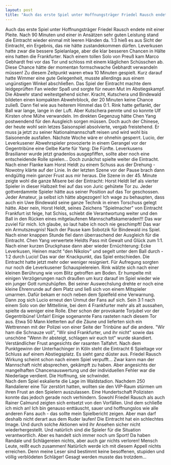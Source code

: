 ```yaml
---
layout: post
title: "Auch das erste Spiel unter Hoffnungsträger Friedel Rausch endete mit einer Pleite."
---
```


Auch das erste Spiel unter Hoffnungsträger Friedel Rausch endete mit einer Pleite. Nach 90 Minuten und einer in Ansätzen sehr guten Leistung stand die Eintracht wieder einmal mit leeren Händen da. 1:3 hieß es aus Sicht der Eintracht, ein Ergebnis, das nie hätte zustandekommen dürfen. Leverkusen hatte zwar die bessere Spielanlage, aber die klar besseren Chancen in Hälte eins hatten die Frankfurter. Nach einem tollen Solo von Preuß kam Marco Gebhardt frei vor das Tor und schloss mit einem kläglichen Schüsschen ab. Diese Chance hätte der momentan formschwache Gebhardt verwandeln müssen! Zu diesem Zeitpunkt waren etwa 10 Minuten gespielt. Kurz darauf hatte Wimmer eine gute Gelegenheit, musste allerdings aus einem ungünstigen Winkel abschließen. Das Spiel der Eintracht machte dem leidgeprüften Fan wieder Spaß und sorgte für neuen Mut im Abstiegskampf. Die Abwehr stand weitestgehend sicher. Kracht, Kutschera und Bindewald bildeten einen kompakten Abwehrblock, der 20 Minuten keine Chance zuließ. Dann fiel wie aus heiterem Himmel das 0:1. Rink hatte geflankt, der Ball war lange, lange in der Luft. Aber Kutschera pennte und so konnte Ulf Kirsten ohne Mühe verwandeln. Im direkten Gegenzug hätte Chen Yang postwendend für den Ausgleich sorgen müssen. Doch auch der Chinese, der heute wohl sein letzes Saisonspiel absolvierte, vergab freistehend. Er muss ja jetzt zu seiner Nationalmannschaft reisen und wird wohl bis Saisonende ausfallen. Nächste Woche wäre er ohnehin gesperrt. Lucio, der Leverkusener Abwehrspieler provozierte in einem Gerangel vor der Gegentribüne eine Gelbe Karte für Yang: Die Fünfte. Leverkusens Brasilianer wurde jetzt gnadenlos ausgepfiffen, sollte aber noch eine entscheidende Rolle spielen... Doch zunächst spielte weiter die Eintracht. Nach einer Flanke kam Horst Heldt zu einem Schuss aus der Drehung - Nowotny klärte auf der Linie. In der letzten Szene vor der Pause brach dann endgültig mein ganzer Frust aus mir heraus. Die Szene in der 45. Minute zeigte wohl die ganze Misere bei der Eintracht: Horst Heldt lief als vierter Spieler in dieser Halbzeit frei auf das von Juric gehütete Tor zu. Jeder gottverdammte Spieler hätte aus seiner Position auf das Tor geschossen. Jeder Amateur, ja selbst ich hätte abgezogen! Ich wage zu behaupten, dass auch ein Uwe Bindewald seine ganze Technik in einen Torschuss gelegt hätte. Aber nein, Horst Heldt, seines Zeichens "Spielmacher" von Eintracht Frankfurt ist feige, hat Schiss, schiebt die Verantwortung weiter und den Ball in den Rücken eines mitgelaufenen Mannschaftskameraden!!! Das war zuviel für mich. Ich glaube, so laut habe ich noch nie geschimpft! Das war ein Armutszeugnis! Nach der Pause kam Sobotzik für Bindewald ins Spiel. Nach einer knappen Stunde fiel dann überraschend der Ausgleich für die Eintracht. Chen Yang verwertete Heldts Pass mit Gewalt und Glück zum 1:1. Nach einer kurzen Druckphase dann aber wieder Ernüchterung: Ecke Leverkusen, Heinen macht "den Nikolov" und segelt unter dem Ball durch - 1:2 durch Lucio! Das war der Knackpunkt, das Spiel entschieden. Die Eintracht hatte jetzt mehr oder weniger resigniert. Für Aufregung sorgten nur noch die Leverkusener Schauspielereien. Rink wälzte sich nach einer kleinen Berührung wie vom Blitz getroffen am Boden. Er humpelte mit einigen Verzögerungen nach draußen um kurz darauf im Spiel wieder wie ein junger Gott rumzuhüpfen. Bei seiner Auswechslung drehte er noch eine kleine Ehrenrunde auf dem Platz und ließ sich von einem Mitspieler umarmen. Dafür bekam er noch neben dem Spielfeld eine Verwarnung. Dann zog sich Lucio erneut den Unmut der Fans auf sich. Sein 3:1 nach einem Solo von der Mittellinie, bei dem 4 Frankfurter mehr als alt aussahen, spielte da weniger eine Rolle. Eher schon der provokante Torjubel vor der Gegentribüne! Unfair! Einige sogenannte Fans rasteten nach diesem Tor aus. Etwa 50 Mann kletterten auf die Zäune und lieferten sich ein Wettrennen mit der Polizei von einer Seite der Trinbüne auf die andere. "Wir ham die Schnauze voll", "Wir sind Frankfurter, und ihr nicht" sowie das unschöne "Wenn ihr absteigt, schlagen wir euch tot" wurde skandiert. Verständlicher Frust angesichts der rasanten Talfahrt. Nach dem Punktgewinn der Unterhachinger in Köln steht die Eintracht 6 Spieltage vor Schluss auf einem Abstiegsplatz. Es sieht ganz düster aus. Friedel Rausch Wirkung scheint schon nach einem Spiel verpufft... Zwar kann man der Mannschaft nicht absprechen, gekämpft zu haben. Aber angesichts der mangelhaften Chancenauswertung und der individuellen Fehler war die Niederlage verdient. Die Hoffnung, sie schwindet.  
Nach dem Spiel eskalierte die Lage im Waldstadion. Nachdem 250 Randalierer eine Tür zerstört hatten, wollten sie den VIP-Raum stürmen um ihren Frust an den Spielern auszulassen. Eine Hundertschaft Polizisten konnte das jedoch gerade noch verhindern. Sowohl Friedel Rausch als auch Rainer Calmund zeigten sich entsetzt von den Vorfällen. Und dem schließe ich mich an! Ich bin genauso enttäuscht, sauer und hoffnungslos wie alle anderen Fans auch - das sollte mein Spielbericht zeigen. Aber man darf deshalb nicht derart aus dem Ruder laufen! Die Eintracht hat ein schlechtes Image. Und durch solche Aktionen wird ihr Ansehen sicher nicht wiederhergestellt. Und natürlich sind die Spieler für die Situation verantwortlich. Aber es handelt sich immer noch um Sport! Da haben Randale und Schlägereien nichts, aber auch gar nichts verloren! Mensch Leute, reißt euch zusammen! Natürlich werde ich mit diesem Appell nichts erreichen. Denn meine Leser sind bestimmt keine besoffenen, stupiden und völlig verblödeten Schläger! Gesagt werden musste das trotzdem...
